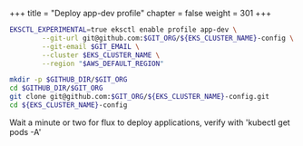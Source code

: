 +++
title = "Deploy app-dev profile"
chapter = false
weight = 301
+++

```sh
EKSCTL_EXPERIMENTAL=true eksctl enable profile app-dev \
        --git-url git@github.com:$GIT_ORG/${EKS_CLUSTER_NAME}-config \
        --git-email $GIT_EMAIL \
        --cluster $EKS_CLUSTER_NAME \
        --region "$AWS_DEFAULT_REGION"

mkdir -p $GITHUB_DIR/$GIT_ORG
cd $GITHUB_DIR/$GIT_ORG
git clone git@github.com:$GIT_ORG/${EKS_CLUSTER_NAME}-config.git
cd ${EKS_CLUSTER_NAME}-config
```
Wait a minute or two for flux to deploy applications, verify with 'kubectl get pods -A'